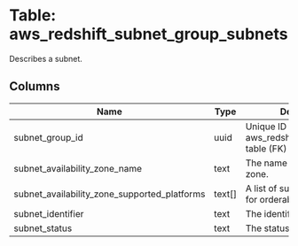 
# Table: aws_redshift_subnet_group_subnets
Describes a subnet.
## Columns
| Name        | Type           | Description  |
| ------------- | ------------- | -----  |
|subnet_group_id|uuid|Unique ID of aws_redshift_subnet_groups table (FK)|
|subnet_availability_zone_name|text|The name of the availability zone.|
|subnet_availability_zone_supported_platforms|text[]|A list of supported platforms for orderable clusters.|
|subnet_identifier|text|The identifier of the subnet.|
|subnet_status|text|The status of the subnet.|
